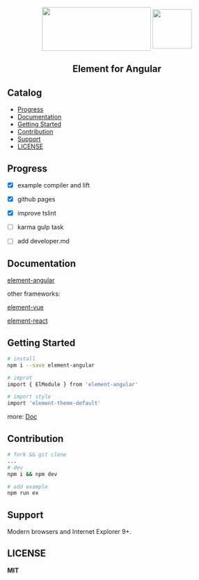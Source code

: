 
<div align="center">
<img src="https://camo.githubusercontent.com/462f24153b8e8739c8ea71f7102585c4cb0e1575/68747470733a2f2f63646e2e7261776769742e636f6d2f456c656d6546452f656c656d656e742f6465762f656c656d656e745f6c6f676f2e737667" width="250" height="100" align="center">
<img src="https://angular.cn/assets/images/logos/angular/angular.svg" width="90" height="90" align="center">
</div>

<h2 align="center">Element for Angular</h2>


## Catalog

-  [Progress](#progress)
-  [Documentation](#documentation)
-  [Getting Started](#getting-started)
-  [Contribution](#contribution)
-  [Support](#support)
-  [LICENSE](#license)



## Progress

- [x] example compiler and lift
- [x] github pages
- [x] improve tslint
- [ ] karma gulp task
- [ ] add developer.md


## Documentation

[element-angular](https://eleme.github.io/element-angular/)

other frameworks:

[element-vue](http://element.eleme.io/#/zh-CN/component/installation)

[element-react](https://eleme.github.io/element-react/#/zh-CN/quick-start)


## Getting Started

```bash
# install
npm i --save element-angular

# improt
import { ElModule } from 'element-angular'

# import style
import 'element-theme-default'

```
more: [Doc](https://eleme.github.io/element-angular/)



## Contribution

```bash
# fork && git clone
...
# dev
npm i && npm dev

# add example
npm run ex

```


## Support

Modern browsers and Internet Explorer 9+.


## LICENSE

**MIT**
